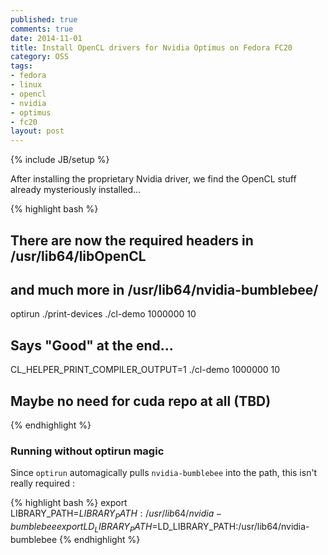 ```yaml
---
published: true
comments: true
date: 2014-11-01
title: Install OpenCL drivers for Nvidia Optimus on Fedora FC20
category: OSS
tags:
- fedora
- linux
- opencl
- nvidia
- optimus
- fc20
layout: post
---
```

{% include JB/setup %}

After installing the proprietary Nvidia driver, we find the OpenCL stuff already mysteriously installed...

{% highlight bash %}
## There are now the required headers in /usr/lib64/libOpenCL
## and much more in /usr/lib64/nvidia-bumblebee/

optirun ./print-devices
./cl-demo 1000000 10

## Says "Good" at the end...
CL_HELPER_PRINT_COMPILER_OUTPUT=1 ./cl-demo 1000000 10

## Maybe no need for cuda repo at all (TBD)
{% endhighlight %}

### Running without optirun magic

Since ```optirun``` automagically pulls ```nvidia-bumblebee``` into the path, this isn't really required :

{% highlight bash %}
export LIBRARY_PATH=$LIBRARY_PATH:/usr/lib64/nvidia-bumblebee
export LD_LIBRARY_PATH=$LD_LIBRARY_PATH:/usr/lib64/nvidia-bumblebee
{% endhighlight %}



